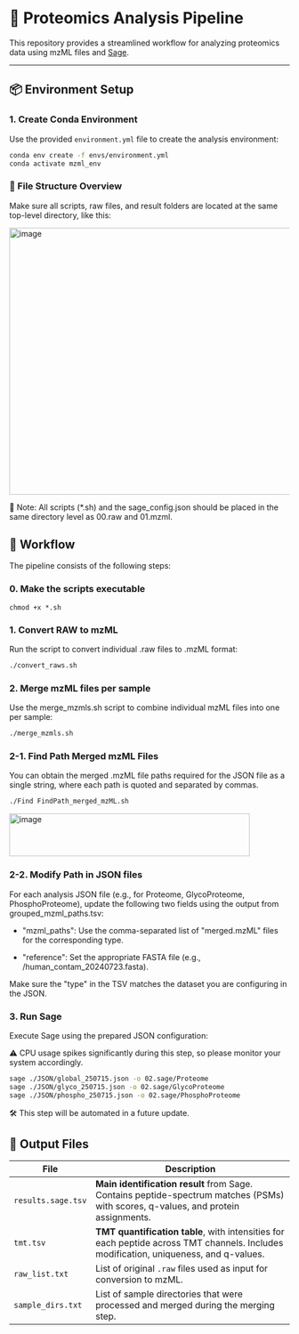 # 🧪 Proteomics Analysis Pipeline

This repository provides a streamlined workflow for analyzing proteomics data using mzML files and [Sage](https://github.com/lazear/sage).

---

## 📦 Environment Setup

### 1. Create Conda Environment

Use the provided `environment.yml` file to create the analysis environment:

```bash
conda env create -f envs/environment.yml
conda activate mzml_env
```
### 📁 File Structure Overview
Make sure all scripts, raw files, and result folders are located at the same top-level directory, like this:

<img width="600" height="480" alt="image" src="https://github.com/user-attachments/assets/694b3987-9619-4b51-b496-515720e9c96c" />

📌 Note: All scripts (*.sh) and the sage_config.json should be placed in the same directory level as 00.raw and 01.mzml.

## 🔁 Workflow
The pipeline consists of the following steps:

### 0. Make the scripts executable

```
chmod +x *.sh
```


### 1. Convert RAW to mzML
Run the script to convert individual .raw files to .mzML format:

```bash
./convert_raws.sh
```

### 2. Merge mzML files per sample
Use the merge_mzmls.sh script to combine individual mzML files into one per sample:
```bash
./merge_mzmls.sh
```

### 2-1. Find Path Merged mzML Files
You can obtain the merged .mzML file paths required for the JSON file as a single string, where each path is quoted and separated by commas.
```bash
./Find FindPath_merged_mzML.sh
```
<img width="432" height="77" alt="image" src="https://github.com/user-attachments/assets/8e6320f1-330b-421c-bef8-0f9bfa7fbeb9" />

### 2-2. Modify Path in JSON files

For each analysis JSON file (e.g., for Proteome, GlycoProteome, PhosphoProteome),
update the following two fields using the output from grouped_mzml_paths.tsv:

- "mzml_paths": Use the comma-separated list of "merged.mzML" files for the corresponding type.

- "reference": Set the appropriate FASTA file (e.g., /human_contam_20240723.fasta).

Make sure the "type" in the TSV matches the dataset you are configuring in the JSON.


### 3. Run Sage
Execute Sage using the prepared JSON configuration:

⚠️ CPU usage spikes significantly during this step, so please monitor your system accordingly.

```bash
sage ./JSON/global_250715.json -o 02.sage/Proteome
sage ./JSON/glyco_250715.json -o 02.sage/GlycoProteome
sage ./JSON/phospho_250715.json -o 02.sage/PhosphoProteome

```

🛠 This step will be automated in a future update.

## 📁 Output Files

| File               | Description                                                                                                                           |
| ------------------ | ------------------------------------------------------------------------------------------------------------------------------------- |
| `results.sage.tsv` | **Main identification result** from Sage. Contains peptide-spectrum matches (PSMs) with scores, q-values, and protein assignments.    |
| `tmt.tsv`          | **TMT quantification table**, with intensities for each peptide across TMT channels. Includes modification, uniqueness, and q-values. |
| `raw_list.txt`     | List of original `.raw` files used as input for conversion to mzML.                                                                   |
| `sample_dirs.txt`  | List of sample directories that were processed and merged during the merging step.                                                    |

